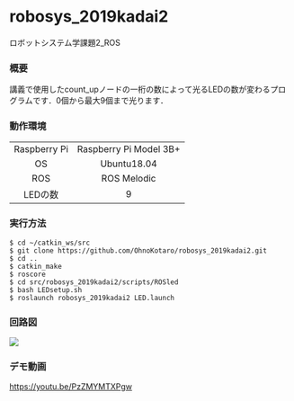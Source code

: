 # robosys_2019kadai2
ロボットシステム学課題2_ROS

### 概要
講義で使用したcount_upノードの一桁の数によって光るLEDの数が変わるプログラムです．0個から最大9個まで光ります．

### 動作環境
|||
|:--:|:--:|
| Raspberry Pi | Raspberry Pi Model 3B+ |
| OS | Ubuntu18.04 |
| ROS | ROS Melodic |
| LEDの数 | 9 |

### 実行方法

```
$ cd ~/catkin_ws/src
$ git clone https://github.com/OhnoKotaro/robosys_2019kadai2.git
$ cd ..
$ catkin_make
$ roscore
$ cd src/robosys_2019kadai2/scripts/ROSled
$ bash LEDsetup.sh
$ roslaunch robosys_2019kadai2 LED.launch
```

### 回路図
<img src ="https://user-images.githubusercontent.com/27723569/73064834-70da2980-3ee5-11ea-9aee-a34b3877b722.png">

### デモ動画

https://youtu.be/PzZMYMTXPgw
